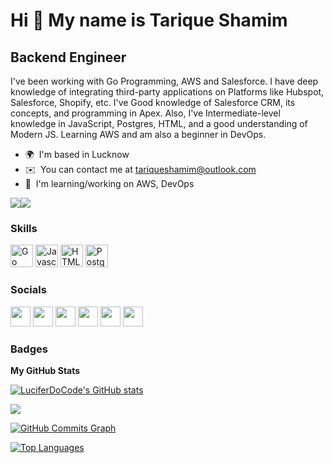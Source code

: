 Hi 👋 My name is Tarique Shamim
===============================

Backend Engineer
---------------

I've been working with Go Programming, AWS and Salesforce. I have deep knowledge of integrating third-party applications on Platforms like Hubspot, Salesforce, Shopify, etc. I've Good knowledge of Salesforce CRM, its concepts, and programming in Apex. Also, I've Intermediate-level knowledge in JavaScript, Postgres, HTML, and a good understanding of Modern JS. Learning AWS and am also a beginner in DevOps.

* 🌍  I'm based in Lucknow
* ✉️  You can contact me at [tariqueshamim@outlook.com](mailto:tariqueshamim@outlook.com)
* 🧠  I'm learning/working on AWS, DevOps

<a href="https://www.twitter.com/soul_in_code" target="_blank" rel="noreferrer"><img
src="https://img.shields.io/twitter/follow/soul_in_code?logo=twitter&style=for-the-badge&color=0891b2&labelColor=1c1917"
/></a><a href="https://www.github.com/LuciferDoCode" target="_blank" rel="noreferrer"><img
src="https://img.shields.io/github/followers/LuciferDoCode?logo=github&style=for-the-badge&color=0891b2&labelColor=1c1917" /></a>

### Skills

<p align="left">
<a href="https://go.dev/doc/" target="_blank" rel="noreferrer"><img src="https://raw.githubusercontent.com/danielcranney/readme-generator/main/public/icons/skills/go-colored.svg" width="36" height="36" alt="Go" /></a>
<a href="https://developer.mozilla.org/en-US/docs/Web/JavaScript" target="_blank" rel="noreferrer"><img src="https://raw.githubusercontent.com/danielcranney/readme-generator/main/public/icons/skills/javascript-colored.svg" width="36" height="36" alt="Javascript" /></a>
<a href="https://developer.mozilla.org/en-US/docs/Glossary/HTML5" target="_blank" rel="noreferrer"><img src="https://raw.githubusercontent.com/danielcranney/readme-generator/main/public/icons/skills/html5-colored.svg" width="36" height="36" alt="HTML5" /></a>
<a href="https://www.postgresql.org/" target="_blank" rel="noreferrer"><img src="https://raw.githubusercontent.com/danielcranney/readme-generator/main/public/icons/skills/postgresql-colored.svg" width="36" height="36" alt="PostgreSQL" /></a>
</p>


### Socials

<p align="left"> <a href="https://www.github.com/LuciferDoCode" target="_blank" rel="noreferrer"><img src="https://raw.githubusercontent.com/danielcranney/readme-generator/main/public/icons/socials/github.svg" width="32" height="32" /></a> <a href="https://techishguy" target="_blank" rel="noreferrer"><img src="https://raw.githubusercontent.com/danielcranney/readme-generator/main/public/icons/socials/hashnode.svg" width="32" height="32" /></a> <a href="https://www.linkedin.com/in/tarique-shamim-58bb0584" target="_blank" rel="noreferrer"><img src="https://raw.githubusercontent.com/danielcranney/readme-generator/main/public/icons/socials/linkedin.svg" width="32" height="32" /></a> <a href="http://www.medium.com/@techishguy" target="_blank" rel="noreferrer"><img src="https://raw.githubusercontent.com/danielcranney/readme-generator/main/public/icons/socials/medium.svg" width="32" height="32" /></a> <a href="https://www.stackoverflow.com/users/5080762" target="_blank" rel="noreferrer"><img src="https://raw.githubusercontent.com/danielcranney/readme-generator/main/public/icons/socials/stackoverflow.svg" width="32" height="32" /></a> <a href="https://www.twitter.com/soul_in_code" target="_blank" rel="noreferrer"><img src="https://raw.githubusercontent.com/danielcranney/readme-generator/main/public/icons/socials/twitter.svg" width="32" height="32" /></a></p>

### Badges

<b>My GitHub Stats</b>

<a href="http://www.github.com/LuciferDoCode"><img src="https://github-readme-stats.vercel.app/api?username=LuciferDoCode&show_icons=true&hide=&count_private=true&title_color=0891b2&text_color=ffffff&icon_color=0891b2&bg_color=1c1917&hide_border=true&show_icons=true" alt="LuciferDoCode's GitHub stats" /></a>

<a href="http://www.github.com/LuciferDoCode"><img src="https://github-readme-streak-stats.herokuapp.com/?user=LuciferDoCode&stroke=ffffff&background=1c1917&ring=0891b2&fire=0891b2&currStreakNum=ffffff&currStreakLabel=0891b2&sideNums=ffffff&sideLabels=ffffff&dates=ffffff&hide_border=true" /></a>

<a href="http://www.github.com/LuciferDoCode"><img src="https://activity-graph.herokuapp.com/graph?username=LuciferDoCode&bg_color=1c1917&color=ffffff&line=0891b2&point=ffffff&area_color=1c1917&area=true&hide_border=true&custom_title=GitHub%20Commits%20Graph" alt="GitHub Commits Graph" /></a>

<a href="https://github.com/LuciferDoCode" align="left"><img src="https://github-readme-stats.vercel.app/api/top-langs/?username=LuciferDoCode&langs_count=10&title_color=0891b2&text_color=ffffff&icon_color=0891b2&bg_color=1c1917&hide_border=true&locale=en&custom_title=Top%20%Languages" alt="Top Languages" /></a>

